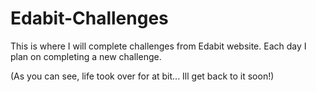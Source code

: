 # Edabit-Challenges
This is where I will complete challenges from Edabit website. Each day I plan on completing a new challenge. 

(As you can see, life took over for at bit... Ill get back to it soon!)
